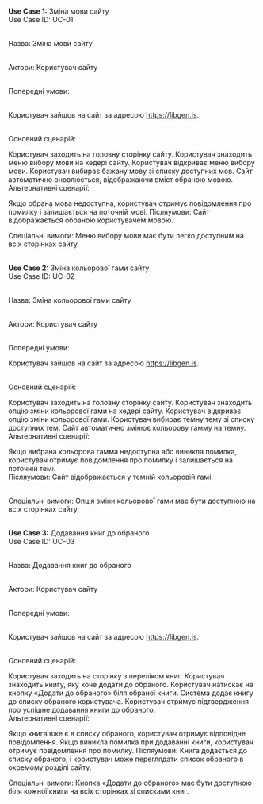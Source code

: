 <br>**Use Case 1:** Зміна мови сайту
<br>Use Case ID: UC-01

<br>Назва: Зміна мови сайту

<br>Актори: Користувач сайту

<br>Попередні умови:

<br>Користувач зайшов на сайт за адресою https://libgen.is.

<br>Основний сценарій:

Користувач заходить на головну сторінку сайту.
Користувач знаходить меню вибору мови на хедері сайту.
Користувач відкриває меню вибору мови.
Користувач вибирає бажану мову зі списку доступних мов.
Сайт автоматично оновлюється, відображаючи вміст обраною мовою.
<br>Альтернативні сценарії:

Якщо обрана мова недоступна, користувач отримує повідомлення про помилку і залишається на поточній мові.
Післяумови: Сайт відображається обраною користувачем мовою.

Спеціальні вимоги: Меню вибору мови має бути легко доступним на всіх сторінках сайту.

<br>**Use Case 2:** Зміна кольорової гами сайту
<br>Use Case ID: UC-02

<br>Назва: Зміна кольорової гами сайту

<br>Актори: Користувач сайту

<br>Попередні умови:

Користувач зайшов на сайт за адресою https://libgen.is.

<br>Основний сценарій:

Користувач заходить на головну сторінку сайту.
Користувач знаходить опцію зміни кольорової гами на хедері сайту.
Користувач відкриває опцію зміни кольорової гами.
Користувач вибирає темну тему зі списку доступних тем.
Сайт автоматично змінює кольорову гамму на темну.
Альтернативні сценарії:

Якщо вибрана кольорова гамма недоступна або виникла помилка, користувач отримує повідомлення про помилку і залишається на поточній темі.
<br>Післяумови: Сайт відображається у темній кольоровій гамі.

<br>Спеціальні вимоги: Опція зміни кольорової гами має бути доступною на всіх сторінках сайту.

<br>**Use Case 3:** Додавання книг до обраного
<br>Use Case ID: UC-03

<br>Назва: Додавання книг до обраного

<br>Актори: Користувач сайту

<br>Попередні умови:

<br>Користувач зайшов на сайт за адресою https://libgen.is.

<br>Основний сценарій:

Користувач заходить на сторінку з переліком книг.
Користувач знаходить книгу, яку хоче додати до обраного.
Користувач натискає на кнопку «Додати до обраного» біля обраної книги.
Система додає книгу до списку обраного користувача.
Користувач отримує підтвердження про успішне додавання книги до обраного.
<br>Альтернативні сценарії:

Якщо книга вже є в списку обраного, користувач отримує відповідне повідомлення.
Якщо виникла помилка при додаванні книги, користувач отримує повідомлення про помилку.
Післяумови: Книга додається до списку обраного, і користувач може переглядати список обраного в окремому розділі сайту.

Спеціальні вимоги: Кнопка «Додати до обраного» має бути доступною біля кожної книги на всіх сторінках зі списками книг.
